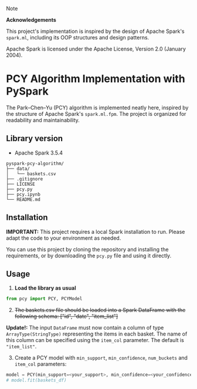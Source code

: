 > [!NOTE]
> **Acknowledgements**
>
> This project's implementation is inspired by the design of Apache Spark's `spark.ml`, including its OOP structures and design patterns.
>
> Apache Spark is licensed under the Apache License, Version 2.0 (January 2004).

# PCY Algorithm Implementation with PySpark

The Park–Chen–Yu (PCY) algorithm is implemented neatly here, inspired by the structure of Apache Spark's `spark.ml.fpm`. The project is organized for readability and maintainability.

## Library version

- Apache Spark 3.5.4

```
pyspark-pcy-algorithm/
├── data/
│   └── baskets.csv
├── .gitignore
├── LICENSE
├── pcy.py
├── pcy.ipynb
└── README.md
```

## Installation

**IMPORTANT:** This project requires a local Spark installation to run. Please adapt the code to your environment as needed.

You can use this project by cloning the repository and installing the requirements, or by downloading the `pcy.py` file and using it directly.

## Usage

1. **Load the library as usual**
```python
from pcy import PCY, PCYModel
```

2. ~~The baskets.csv file should be loaded into a Spark DataFrame with the following schema: ["id", "date", "item_list"]~~

**Update!:** The input `DataFrame` must now contain a column of type `ArrayType(StringType)` representing the items in each basket. The name of this column can be specified using the `item_col` parameter. The default is `"item_list"`.

3. Create a PCY model with `min_support`, `min_confidence`, `num_buckets` and `item_col` parameters:
```python
model = PCY(min_support=<your_support>, min_confidence=<your_confidence>, num_buckets=<your_bucket_number>,item_col=<your_item_col_name>)
# model.fit(baskets_df)
```